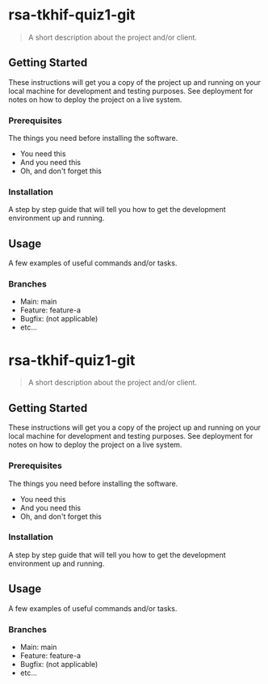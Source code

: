 # rsa-tkhif-quiz1-git

> A short description about the project and/or client.

## Getting Started

These instructions will get you a copy of the project up and running on your local machine for development and testing purposes. See deployment for notes on how to deploy the project on a live system.

### Prerequisites

The things you need before installing the software.

- You need this
- And you need this
- Oh, and don't forget this

### Installation

A step by step guide that will tell you how to get the development environment up and running.



## Usage

A few examples of useful commands and/or tasks.



### Branches

* Main: main
* Feature: feature-a
* Bugfix: (not applicable)
* etc...
# rsa-tkhif-quiz1-git

> A short description about the project and/or client.

## Getting Started

These instructions will get you a copy of the project up and running on your local machine for development and testing purposes. See deployment for notes on how to deploy the project on a live system.

### Prerequisites

The things you need before installing the software.

- You need this
- And you need this
- Oh, and don't forget this

### Installation

A step by step guide that will tell you how to get the development environment up and running.


## Usage

A few examples of useful commands and/or tasks.


### Branches

* Main: main
* Feature: feature-a
* Bugfix: (not applicable)
* etc...
